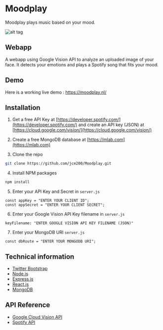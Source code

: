 # Moodplay
Moodplay plays music based on your mood.

![alt tag](https://www.monastic.nl/screenshot.png "Homepage")

## Webapp
A webapp using Google Vision API to analyze an uploaded image of your face. It detects your emotions and plays a Spotify song that fits your mood.

## Demo
Here is a working live demo :  https://moodplay.nl/

## Installation

1. Get a free API Key at [https://developer.spotify.com/](https://developer.spotify.com/) and create an API key (JSON) at [https://cloud.google.com/vision/](https://cloud.google.com/vision/)

2. Create a free MongoDB database at [https://mlab.com](https://mlab.com)

3. Clone the repo
```sh
git clone https://github.com/jce200/Moodplay.git
```
4. Install NPM packages
```sh
npm install
```
5. Enter your API Key and Secret in `server.js`
```JS
const appKey = "ENTER YOUR CLIENT ID";
const appSecret = "ENTER YOUR CLIENT SECRET";
```

6. Enter your Google Vision API Key filename in `server.js`
```JS
keyFilename: "ENTER GOOGLE VISION API KEY FILENAME (JSON)"
```

7. Enter your MongoDB URI `server.js`
```JS
const dbRoute = "ENTER YOUR MONGODB URI";
```



## Technical information
* [Twitter Bootstrap](https://getbootstrap.com/)
* [Node.js](https://nodejs.org/en/docs/)
* [Express.js](https://expressjs.com/)
* [React.js](https://reactjs.org/)
* [MongoDB](https://www.mongodb.com/)

## API Reference
* [Google Cloud Vision API](https://cloud.google.com/vision/docs/apis)
* [Spotify API](https://developer.spotify.com/documentation/web-api/)
